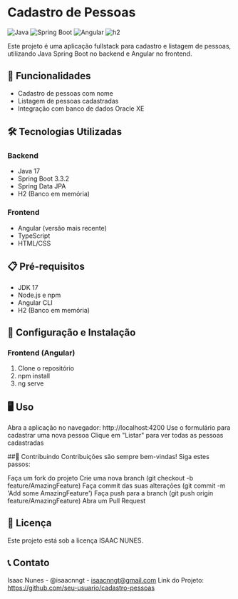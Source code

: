 # Cadastro de Pessoas

![Java](https://img.shields.io/badge/Java-17-orange)
![Spring Boot](https://img.shields.io/badge/Spring%20Boot-3.3.2-green)
![Angular](https://img.shields.io/badge/Angular-Latest-red)
![h2](https://img.shields.io/badge/H2-Database-blue) 

Este projeto é uma aplicação fullstack para cadastro e listagem de pessoas, utilizando Java Spring Boot no backend e Angular no frontend.

## 🚀 Funcionalidades

- Cadastro de pessoas com nome
- Listagem de pessoas cadastradas
- Integração com banco de dados Oracle XE

## 🛠️ Tecnologias Utilizadas

### Backend
- Java 17
- Spring Boot 3.3.2
- Spring Data JPA
- H2 (Banco em memória)

### Frontend
- Angular (versão mais recente)
- TypeScript
- HTML/CSS

## 📋 Pré-requisitos

- JDK 17
- Node.js e npm
- Angular CLI
- H2 (Banco em memória)

## 🔧 Configuração e Instalação

### Frontend (Angular)

1. Clone o repositório
2. npm install
3. ng serve

## 🖥️ Uso

Abra a aplicação no navegador: http://localhost:4200
Use o formulário para cadastrar uma nova pessoa
Clique em "Listar" para ver todas as pessoas cadastradas

##🤝 Contribuindo
Contribuições são sempre bem-vindas! Siga estes passos:

Faça um fork do projeto
Crie uma nova branch (git checkout -b feature/AmazingFeature)
Faça commit das suas alterações (git commit -m 'Add some AmazingFeature')
Faça push para a branch (git push origin feature/AmazingFeature)
Abra um Pull Request

## 📝 Licença
Este projeto está sob a licença ISAAC NUNES.

## 📞 Contato
Isaac Nunes - @isaacnngt - isaacnngt@gmail.com
Link do Projeto: https://github.com/seu-usuario/cadastro-pessoas
